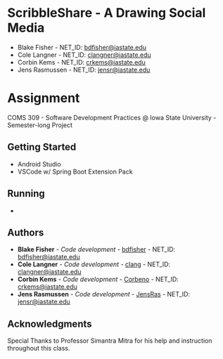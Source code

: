 # ScribbleShare - A Drawing Social Media

* Blake Fisher - NET_ID: bdfisher@iastate.edu
* Cole Langner - NET_ID: clangner@iastate.edu
* Corbin Kems - NET_ID: crkems@iastate.edu
* Jens Rasmussen - NET_ID: jensr@iastate.edu

# Assignment 

COMS 309 - Software Development Practices @ Iowa State University - Semester-long Project

## Getting Started

* Android Studio
* VSCode w/ Spring Boot Extension Pack

## Running

* 

## Authors

* **Blake Fisher** - *Code development* - [bdfisher](https://github.com/bdfisher) - NET_ID: bdfisher@iastate.edu
* **Cole Langner** - *Code development* - [clang](https://github.com/colelang) - NET_ID: clangner@iastate.edu
* **Corbin Kems** - *Code development* - [Corbeno](https://github.com/Corbeno) - NET_ID: crkems@iastate.edu
* **Jens Rasmussen** - *Code development* - [JensRas](https://github.com/JensRas) - NET_ID: jensr@iastate.edu

## Acknowledgments

Special Thanks to Professor Simantra Mitra for his help and instruction throughout this class.
